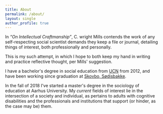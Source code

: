 ```yaml
---
title: About
permalink: /about/
layout: single
author_profile: true
---
```


In *“On Intellectual Craftmanship”*, C. wright Mills contends the work of any
self-respecting social scientist demands they keep a file or journal, detailing
things of interest, both professionally and personally.

This is my such attempt, in which I hope to both keep my hand in writing and practice
reflective thought, per Mills' suggestion.


I have a bachelor's degree in social education from [UCN][ucn] from 2012, and have been working since graduation at [Skovbo, Sødisbakke][skovbo].

In the fall of 2018 I've started a master's degree in the sociology of education at Aarhus University. My *current* fields of interest lie in the intersection of a society and individual, as pertains to adults with cognitive disabilities and the professionals and institutions that support (or hinder, as the case may be) them.

[ucn]: https://www.ucn.dk/uddannelser/p%C3%A6dagog
[skovbo]: http://www.sodisbakke.rn.dk/fagprofessionelle/doegntilbud/skovbo